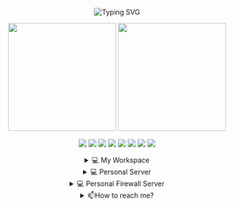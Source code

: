 
<p align='center' href="https://github.com/georgekhananaev">  
<img src="https://readme-typing-svg.demolab.com?font=Georgia&size=22&duration=2000&pause=3000&color=062174FF&center=true&multiline=true&width=840&height=120&lines=Hi+there+👋;I'm+George+Khananaev.;Python Full Stack Developer+With+3+Years+of+Experience.;Specializing+With+Web+Applications+%7C+Bots+%7C+Micro+Services+%7C+Data+Processing+%7C+More..." alt="Typing SVG" />
</p>






<p align='center'>
  <a href="#"><img src="https://github-readme-stats.vercel.app/api/top-langs/?username=georgekhananaev&theme=blue-green" height="220"></a>
  <a href="#"><img src="https://github-readme-stats.vercel.app/api?username=georgekhananaev&show_icons=true&count_private=true&theme=dark" height="220"></a><br>
  
  
  
 
</p>
<p align='center'>  
<img src="https://img.shields.io/badge/Python-14354C?style=for-the-badge&logo=python&logoColor=white" />
<img src="https://img.shields.io/badge/Java-ED8B00?style=for-the-badge&logo=java&logoColor=white" />
<img src="https://img.shields.io/badge/JavaScript-F7DF1E?style=for-the-badge&logo=javascript&logoColor=black" />
<img src="https://img.shields.io/badge/React-20232A?style=for-the-badge&logo=react&logoColor=61DAFB" />
<img src="https://img.shields.io/badge/HTML5-E34F26?style=for-the-badge&logo=html5&logoColor=white" />
<img src="https://img.shields.io/badge/Sass-CC6699?style=for-the-badge&logo=sass&logoColor=white" />
<img src="https://img.shields.io/badge/CSS3-1572B6?style=for-the-badge&logo=css3&logoColor=white" />
   <a href="https://visitorbadge.io/status?path=https%3A%2F%2Fgithub.com%2Fgeorgekhananaev"><img src="https://api.visitorbadge.io/api/visitors?path=https%3A%2F%2Fgithub.com%2Fgeorgekhananaev&countColor=%23263759" /></a>
</p>




<details align='center'>
  <summary>💻 My Workspace</summary>
  <br>
  <img src="https://img.shields.io/badge/windows-%230078D6.svg?&style=for-the-badge&logo=windows&logoColor=white" />
  <img src="https://img.shields.io/badge/AMD%20Ryzen_9_5950X-ED1C24?style=for-the-badge&logo=amd&logoColor=white" />
  <img src="https://img.shields.io/badge/RAM-32GB-%230071C5.svg?&style=for-the-badge&logoColor=white" />
  <img src="https://img.shields.io/badge/nvidia-rtx%203080-%2376B900.svg?&style=for-the-badge&logo=nvidia&logoColor=white" />
<br>
</details>

<details align='center'>
  <summary>💻 Personal Server</summary>
  <br>
  <img src="https://img.shields.io/badge/proxmox-%23E57000.svg?&style=for-the-badge&logo=proxmox&logoColor=white" />
  <img src="https://img.shields.io/badge/Intel%20Core_i7_8th-0071C5?style=for-the-badge&logo=intel&logoColor=white" />
  <img src="https://img.shields.io/badge/RAM-64GB-%230071C5.svg?&style=for-the-badge&logoColor=white" /><br>
  <img src="https://img.shields.io/badge/Ubuntu-E95420?style=for-the-badge&logo=ubuntu&logoColor=white" />
  <img src="https://img.shields.io/badge/Containers-2CA5E0?style=for-the-badge&logo=docker&logoColor=white" />
  <br>
</details>

<details align='center'>
  <summary>💻 Personal Firewall Server</summary>
  <br>
  <img src="https://img.shields.io/badge/proxmox-%23E57000.svg?&style=for-the-badge&logo=proxmox&logoColor=white" />
  <img src="https://img.shields.io/badge/Intel%20Celeron_12th_J6412-0071C5?style=for-the-badge&logo=intel&logoColor=white" />
  <img src="https://img.shields.io/badge/RAM-16GB-%230071C5.svg?&style=for-the-badge&logoColor=white" /><br>
  <img src="https://img.shields.io/badge/-pfSense-%23212121?style=for-the-badge&logo=pfsense&logoColor=white" />
  <img src="https://img.shields.io/badge/home%20assistant-%2341BDF5.svg?style=for-the-badge&logo=home-assistant&logoColor=white" />
  <img src="https://img.shields.io/badge/Containers-2CA5E0?style=for-the-badge&logo=docker&logoColor=white" />
<br>
</details>



<details align='center'>
  <summary>📫How to reach me?</summary>
  <br>
  <a href="https://www.linkedin.com/in/georgekhananaev/">
    <img src="https://img.shields.io/badge/linkedin-%230077B5.svg?&style=for-the-badge&logo=linkedin&logoColor=white" />
  </a>
  
   <a href="mailto:george.khananaev@gmail.com">
    <img src="https://img.shields.io/badge/Gmail-D14836?style=for-the-badge&logo=gmail&logoColor=white" />
  </a>

</details>
